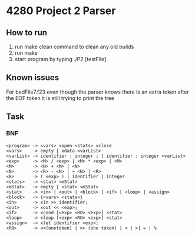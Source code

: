 # 4280 Project 2 Parser

## How to run
1. run make clean command to clean any old builds
2. run make
3. start program by typing ./P2 [testFile]

## Known issues
For badFile7.f23 even though the parser knows there is an extra token after the EOF token it is still trying to print the tree

## Task

### BNF
```
<program> -> <vars> xopen <stats> xclose
<vars>    -> empty | xdata <varList>
<varList> -> identifier : integer ; | identifier : integer <varList>
<exp>     -> <M> / <exp> | <M> * <exp> | <M>
<M>       -> <N> + <M> | <N>
<N>       -> <R> - <N> | ~ <N> | <R>
<R>       -> ( <exp> ) | identifier | integer
<stats>   -> <stat> <mStat>
<mStat>   -> empty | <stat> <mStat>
<stat>    -> <in> | <out> | <block> | <if> | <loop> | <assign>
<block>   -> {<vars> <stats>}
<in>      -> xin >> identifier;
<out>     -> xout << <exp>;
<if>      -> xcond [<exp> <RO> <exp>] <stat>
<loop>    -> xloop [<exp> <RO> <exp>] <stat>
<assign>  -> xlet identifier <exp>;
<R0>      -> <<(onetoken) | >> (one token) | < | >| = | %
```
